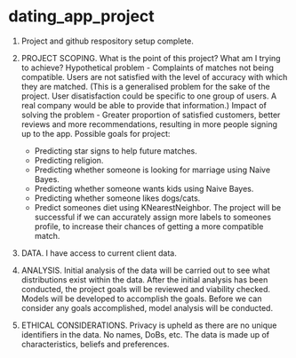 # dating_app_project

1.  Project and github respository setup complete.

2.  PROJECT SCOPING.  What is the point of this project?  What am I trying to achieve?
    Hypothetical problem - Complaints of matches not being compatible.  Users are not satisfied with the level of accuracy with which they are matched. (This is a generalised problem for the sake of the project.  User disatisfaction could be specific to one group of users.  A real company would be able to provide that information.)
    Impact of solving the problem - Greater proportion of satisfied customers, better reviews and more recommendations, resulting in more people signing up to the app. 
      Possible goals for project:
      - Predicting star signs to help future matches.
      - Predicting religion.
      - Predicting whether someone is looking for marriage using Naive Bayes.
      - Predicting whether someone wants kids using Naive Bayes.
      - Predicting whether someone likes dogs/cats.
      - Predict someones diet using KNearestNeighbor.
      The project will be successful if we can accurately assign more labels to someones profile, to increase their chances of getting a more compatible match.

4.  DATA.  I have access to current client data.

5.  ANALYSIS.  Initial analysis of the data will be carried out to see what distributions exist within the data.  After the initial analysis has been conducted, the project goals will be reviewed and viability checked.  Models will be developed to accomplish the goals.  Before we can consider any goals accomplished, model analysis will be conducted.

6.  ETHICAL CONSIDERATIONS.  Privacy is upheld as there are no unique identifiers in the data.  No names, DoBs, etc.  The data is made up of characteristics, beliefs and preferences.
